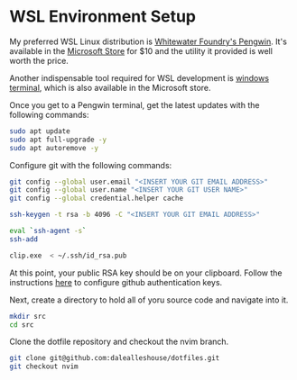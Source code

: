 # WSL Environment Setup

My preferred WSL Linux distribution is [Whitewater Foundry's
Pengwin](https://github.com/WhitewaterFoundry/Pengwin). It's available in the
[Microsoft
Store](https://apps.microsoft.com/store/detail/pengwin-enterprise-8/9N2XZFWMRRQW?hl=en-us&gl=us&rtc=1)
for $10 and the utility it provided is well worth the price.

Another indispensable tool required for WSL development is [windows
terminal](https://apps.microsoft.com/store/detail/windows-terminal/9N0DX20HK701),
which is also available in the Microsoft store.

Once you get to a Pengwin terminal, get the latest updates with the following commands:

``` bash
sudo apt update
sudo apt full-upgrade -y
sudo apt autoremove -y
```

Configure git with the following commands:

``` bash
git config --global user.email "<INSERT YOUR GIT EMAIL ADDRESS>"
git config --global user.name "<INSERT YOUR GIT USER NAME>"
git config --global credential.helper cache

ssh-keygen -t rsa -b 4096 -C "<INSERT YOUR GIT EMAIL ADDRESS>"

eval `ssh-agent -s`
ssh-add

clip.exe  < ~/.ssh/id_rsa.pub
```

At this point, your public RSA key should be on your clipboard. Follow the
instructions
[here]("https://help.github.com/articles/adding-a-new-ssh-key-to-your-github-account/")
to configure github authentication keys.

Next, create a directory to hold all of yoru source code and navigate into it.

``` bash
mkdir src
cd src
```

Clone the dotfile repository and checkout the nvim branch.

``` bash
git clone git@github.com:dalealleshouse/dotfiles.git
git checkout nvim
```

